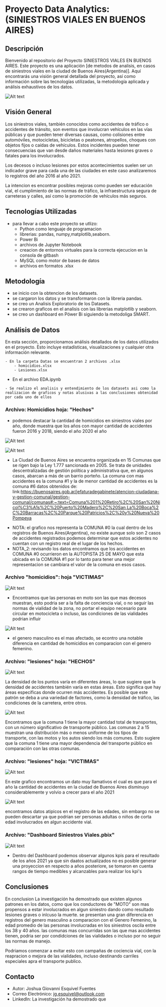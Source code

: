 
# Proyecto Data Analytics: (SINIESTROS VIALES EN BUENOS AIRES)

## Descripción

Bienvenido al repositorio del Proyecto SINIESTROS VIALES EN BUENOS AIRES. Este proyecto es una aplicación [de metodos de analisis, en casos de siniestros viales en la ciudad de Buenos Aires(Argentina)]. Aquí encontrarás una visión general detallada del proyecto, así como información sobre las tecnologías utilizadas, la metodología aplicada y análisis exhaustivos de los datos.

![Alt text](https://th.bing.com/th/id/OIP.HyoceXcPlxTK9ujDkwZusAHaE8?w=252&h=180&c=7&r=0&o=5&pid=1.7)

## Visión General

Los siniestros viales, también conocidos como accidentes de tráfico o accidentes de tránsito, son eventos que involucran vehículos en las vías públicas y que pueden tener diversas causas, como colisiones entre automóviles, motocicletas, bicicletas o peatones, atropellos, choques con objetos fijos o caídas de vehículos. Estos incidentes pueden tener consecuencias que van desde daños materiales hasta lesiones graves o fatales para los involucrados.

Los decesos o incluso lesiones por estos acontecimientos suelen ser un indicador grave para cada una de las ciudades en este caso analizaremos lo registros del año 2016 al año 2021. 

La intencion es encontrar posibles mejoras como pueden ser  educación vial, el cumplimiento de las normas de tráfico, la infraestructura segura de carreteras y calles, así como la promoción de vehículos más seguros. 

## Tecnologías Utilizadas

- para llevar a cabo este proyecto se utlizo:
  - Python como lenguaje de programacion
  - librerias: pandas, numpy,matplotlib,seaborn.
  - Power Bi
  - archivos de Jupyter Notebook 
  - creacion de entornos virtuales para la correcta ejecucion en la consola de gitbash
  - MySQL como motor de bases de datos 
  - archivos en formatos .xlsx
  

## Metodología

- se inicio con la obtencion de los datasets.
- se cargaron los datos y se transformaron con la libreria pandas.
- se creo un Analisis Exploratorio de los Datasets.
- se crearon graficos en el analisis con las librerias matplotlib y seaborn.
- se creo un dashboard en Pöwer Bi siguiendo la metodoliga SMART. 

## Análisis de Datos

En esta sección, proporcionamos análisis detallados de los datos utilizados en el proyecto. Esto incluye estadísticas, visualizaciones y cualquier otra información relevante.
    
    
    - En la carpeta Datas se encuentran 2 archivos .xlsx
        - homicidios.xlsx 
        - Lesiones.xlsx  

   - En el archivo EDA.ipynb
    
    - Se realizo el analisis y entendimiento de los datasets asi como la realizacion de graficos y notas alusivas a las conclusiones obtenidad por cada uno de ellos

### Archivo: Homicidios hoja: "Hechos"
 - podemos destacar la cantidad de homicidios en siniestros viales por año, donde muestra que los años con mayor cantidad de accidentes fueron 2016 y 2018, siendo el año 2020 el año 

![Alt text](image-2.png)

![Alt text](image-3.png)

- La Ciudad de Buenos Aires se encuentra organizada en 15 Comunas que se rigen bajo la Ley 1.777 sancionada en 2005. Se trata de unidades descentralizadas de gestión política y administrativa que, en algunos casos, abarcan a más de un barrio porteño.
La comuna con mas accidentes es la comuna #1 y la de menor cantidad de accidentes es la comuna #6 
datos obtenidos de: link:https://buenosaires.gob.ar/jefaturadegabinete/atencion-ciudadana-y-gestion-comunal/gestion-comunal/comunas#:~:text=Comuna%201%20Retiro%2C%20San%20Nicol%C3%A1s%2C%20Puerto%20Madero%2C%20San,La%20Boca%2C%20Barracas%2C%20Parque%20Patricios%2C%20y%20Nueva%20Pompeya


 * NOTA: el grafico nos representa la COMUNA #0 la cual dentro de los registros de Buenos Aires(Argentina), no existe aunque solo son 2 casos de accidentes registrados podemos determinar que estos acidentes no cuentan con un registro real de el lugar de los hechos.
 * NOTA_2: revisando los datos encontramos que los accidentes en COMUNA #0 ocurrieron en la AUTOPISTA 25 DE MAYO que esta ubicada en la COMUNA #1 por lo tanto para tener una mejor representacion se cambiara el valor de la comuna en esos casos.  

### Archivo "homicidios": hoja "VICTIMAS"

![Alt text](image-4.png)

- Encontramos que las personas en moto son las que mas decesos muestran, esto podria ser a la falta de conciencia vial, o no seguir las normas de vialidad de la zona, no portar el equipo necesario para circular en motocicleta o incluso, las condiciones de las vialidades podrian influir 

![Alt text](image-5.png)

- el genero masculino es el mas afectado, se econtro una notable diferencia en cantidad de homicidios en comparacion con el genero femenino.

### Archivo: "lesiones" hoja: "HECHOS"

![Alt text](image-6.png)

La densidad de los puntos varía en diferentes áreas, lo que sugiere que la densidad de accidentes también varía en estas áreas.
Esto significa que hay áreas específicas donde ocurren más accidentes. Es posible que este patrón se deba a una variedad de factores, como la densidad de tráfico, las condiciones de la carretera, entre otros.

![Alt text](image-7.png)

Encontramos que la comuna 1 tiene la mayor cantidad total de transportes, con un número significativo de transporte público.
Las comunas 2 a 15 muestran una distribución más o menos uniforme de los tipos de transporte, con las motos y los autos siendo los más comunes.
Esto sugiere que la comuna 1 tiene una mayor dependencia del transporte público en comparación con las otras comunas.

### Archivo: "lesiones" hoja: "VICTIMAS"

![Alt text](image-8.png)

En este grafico encontramos un dato muy llamativos el cual es que para el año la cantidad de accidentes en la ciudad de Buenos Aires disminuyo considerablemente y volvio a crecer para el año 2021

![Alt text](image-9.png)

encontramos datos atipicos en el registro de las edades, sin embargo no se pueden descartar ya que podrian ser personas adultas o niños de corta edad involucrados en algun accidente vial.

### Archivo: "Dashboard Siniestros Viales.pbix"

![Alt text](image-1.png)

- Dentro del Dashboard podemos observar algunos kpis para el resultado de los años 2021 ya que sin daatos actualizados no es posible generar una proyeccion en respecto a años posteriore, se tomaron en cuenta rangos de tiempo medibles y alcanzables para realizar los kpi's


## Conclusiones

En conclusion La investigación ha demostrado que existen algunos patrones en los datos, como que los conductores de "MOTO" son mas propensos a estar involucrados en algun siniestro dando como resultado lesiones graves o inlcuso la muerte. se presentan una gran diferencia en registros del genero masculino a comparacion con el Genero Femenino, la edad promedio de las personas involucradas en los siniestros oscila entre los 38 y 40 años.
las comunas mas concurridas son las que mas accidentes tienen, podria ser por condidciones de las vialidades o incluso por no seguir las normas de manejo. 

Podriamos comenzar a evitar esto con campañas de cociencia vial, con la reapracion o mejora de las vialidades, incluso destinando carriles especiales apra el transporte publico.



## Contacto

- Autor: Joshua Giovanni Esquivel Fuentes
- Correo Electrónico: jg.esquivel@outlook.com
- LinkedIn: La investigación ha demostrado que 
